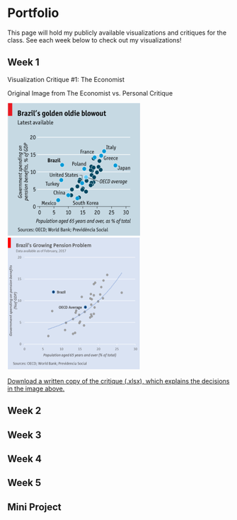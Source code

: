 # Portfolio

This page will hold my publicly available visualizations and critiques for the class.
See each week below to check out my visualizations!

## Week 1

Visualization Critique #1: The Economist

Original Image from The Economist vs. Personal Critique

<img src="economist_chart.png" width="300" height="300"> <img src="economist_chart_critique.png" width="300" height="300">

<a href="JohnBoyle_Critique#1_Economist_bar_chart">Download a written copy of the critique (.xlsx), which explains the decisions in the image above.</a>

## Week 2

## Week 3

## Week 4

## Week 5

## Mini Project
